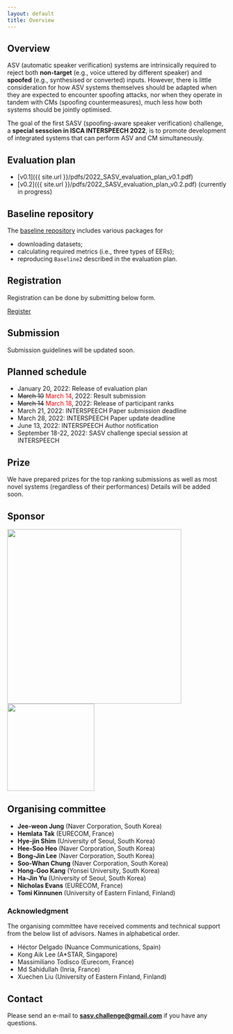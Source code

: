 ```yaml
---
layout: default
title: Overview
---
```


## Overview
ASV (automatic speaker verification) systems are intrinsically required to reject both **non-target** (e.g., voice uttered by different speaker) and **spoofed** (e.g., synthesised or converted) inputs. However, there is little consideration for how ASV systems themselves should be adapted when they are expected to encounter spoofing attacks, nor when they operate in tandem with CMs (spoofing countermeasures), much less how both systems should be jointly optimised. 

The goal of the first SASV (spoofing-aware speaker verification) challenge, a **special sesscion in ISCA INTERSPEECH 2022**, is to promote development of integrated systems that can perform ASV and CM simultaneously.



## Evaluation plan
- [v0.1]({{ site.url }}/pdfs/2022_SASV_evaluation_plan_v0.1.pdf)
- [v0.2]({{ site.url }}/pdfs/2022_SASV_evaluation_plan_v0.2.pdf) (currently in progress)

## Baseline repository
The [baseline repository](https://github.com/sasv-challenge/SASVC2022_Baseline) includes various packages for
- downloading datasets;
- calculating required metrics (i.e., three types of EERs);
- reproducing `Baseline2` described in the evaluation plan.

## Registration
Registration can be done by submitting below form.

[Register](https://forms.gle/htoVnog34kvs3as56)

## Submission
<p class="message">
  Submission guidelines will be updated soon.
</p>

## Planned schedule
- January 20, 2022: Release of evaluation plan
- ~~March 10~~ <span style="color:red">March 14</span>, 2022: Result submission
- ~~March 14~~ <span style="color:red">March 18</span>, 2022: Release of participant ranks
- March 21, 2022: INTERSPEECH Paper submission deadline
- March 28, 2022: INTERSPEECH Paper update deadline
- June 13, 2022: INTERSPEECH Author notification
- September 18-22, 2022: SASV challenge special session at INTERSPEECH

## Prize
We have prepared prizes for the top ranking submissions as well as most novel systems (regardless of their performances)
Details will be added soon.

## Sponsor
<img src='{{ "/images/naverline-logo.png" | relative_url }}' width="400" />
<img src='{{ "/images/clova-logo.png" | relative_url }}' width="200" />




## Organising committee
- **Jee-weon Jung** (Naver Corporation, South Korea)
- **Hemlata Tak** (EURECOM, France)
- **Hye-jin Shim** (University of Seoul, South Korea)
- **Hee-Soo Heo** (Naver Corporation, South Korea)
- **Bong-Jin Lee** (Naver Corporation, South Korea)
- **Soo-Whan Chung** (Naver Corporation, South Korea)
- **Hong-Goo Kang** (Yonsei University, South Korea)
- **Ha-Jin Yu** (University of Seoul, South Korea)
- **Nicholas Evans** (EURECOM, France)
- **Tomi Kinnunen** (University of Eastern Finland, Finland)

### Acknowledgment
The organising committee have received comments and technical support from the below list of advisors. Names in alphabetical order.
- Héctor Delgado (Nuance Communications, Spain)
- Kong Aik Lee (A*STAR, Singapore)
- Massimiliano Todisco (Eurecom, France)
- Md Sahidullah (Inria, France)
- Xuechen Liu (University of Eastern Finland, Finland)

## Contact
Please send an e-mail to **sasv.challenge@gmail.com** if you have any questions.
